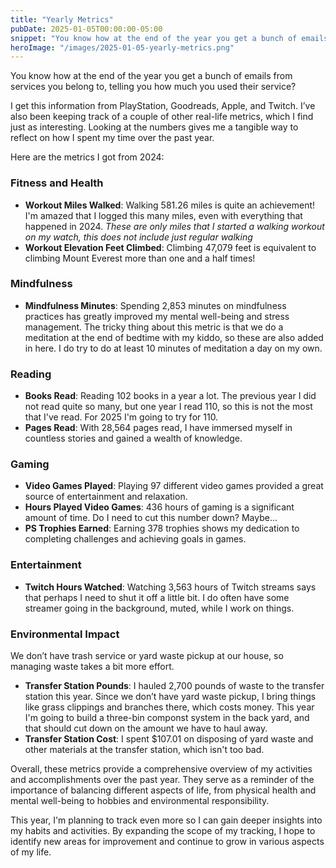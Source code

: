 ```yaml
---
title: "Yearly Metrics"
pubDate: 2025-01-05T00:00:00-05:00
snippet: "You know how at the end of the year you get a bunch of emails from services you belong to, telling you how much you used their service"
heroImage: "/images/2025-01-05-yearly-metrics.png"
---
```


You know how at the end of the year you get a bunch of emails from services you belong to, telling you how much you used their service?

I get this information from PlayStation, Goodreads, Apple, and Twitch. I’ve also been keeping track of a couple of other real-life metrics, which I find just as interesting. Looking at the numbers gives me a tangible way to reflect on how I spent my time over the past year.

Here are the metrics I got from 2024:

### Fitness and Health

- **Workout Miles Walked**: Walking 581.26 miles is quite an achievement! I'm amazed that I logged this many miles, even with everything that happened in 2024. *These are only miles that I started a walking workout on my watch, this does not include just regular walking*
- **Workout Elevation Feet Climbed**: Climbing 47,079 feet is equivalent to climbing Mount Everest more than one and a half times!

### Mindfulness

- **Mindfulness Minutes**: Spending 2,853 minutes on mindfulness practices has greatly improved my mental well-being and stress management. The tricky thing about this metric is that we do a meditation at the end of bedtime with my kiddo, so these are also added in here. I do try to do at least 10 minutes of meditation a day on my own.

### Reading

- **Books Read**: Reading 102 books in a year a lot. The previous year I did not read quite so many, but one year I read 110, so this is not the most that I've read. For 2025 I'm going to try for 110.
- **Pages Read**: With 28,564 pages read, I have immersed myself in countless stories and gained a wealth of knowledge.

### Gaming

- **Video Games Played**: Playing 97 different video games provided a great source of entertainment and relaxation.
- **Hours Played Video Games**: 436 hours of gaming is a significant amount of time. Do I need to cut this number down? Maybe...
- **PS Trophies Earned**: Earning 378 trophies shows my dedication to completing challenges and achieving goals in games.

### Entertainment

- **Twitch Hours Watched**: Watching 3,563 hours of Twitch streams says that perhaps I need to shut it off a little bit. I do often have some streamer going in the background, muted, while I work on things.

### Environmental Impact

We don’t have trash service or yard waste pickup at our house, so managing waste takes a bit more effort.

- **Transfer Station Pounds**: I hauled 2,700 pounds of waste to the transfer station this year. Since we don’t have yard waste pickup, I bring things like grass clippings and branches there, which costs money. This year I'm going to build a three-bin componst system in the back yard, and that should cut down on the amount we have to haul away.
- **Transfer Station Cost**: I spent $107.01 on disposing of yard waste and other materials at the transfer station, which isn't too bad.

Overall, these metrics provide a comprehensive overview of my activities and accomplishments over the past year. They serve as a reminder of the importance of balancing different aspects of life, from physical health and mental well-being to hobbies and environmental responsibility.

This year, I'm planning to track even more so I can gain deeper insights into my habits and activities. By expanding the scope of my tracking, I hope to identify new areas for improvement and continue to grow in various aspects of my life.

